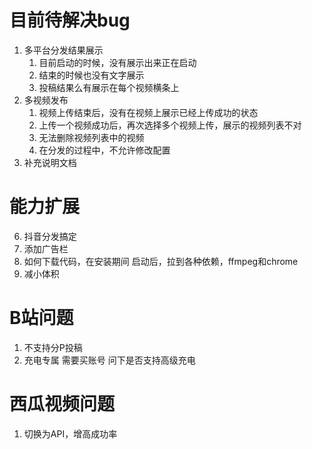 # 目前待解决bug
1. 多平台分发结果展示
   1. 目前启动的时候，没有展示出来正在启动
   2. 结束的时候也没有文字展示
   3. 投稿结果么有展示在每个视频横条上
2. 多视频发布
   1. 视频上传结束后，没有在视频上展示已经上传成功的状态
   2. 上传一个视频成功后，再次选择多个视频上传，展示的视频列表不对
   3. 无法删除视频列表中的视频
   4. 在分发的过程中，不允许修改配置
3. 补充说明文档

# 能力扩展
6. 抖音分发搞定
1. 添加广告栏
2. 如何下载代码，在安装期间
  启动后，拉到各种依赖，ffmpeg和chrome
1. 减小体积

# B站问题
1. 不支持分P投稿
2. 充电专属
  需要买账号
  问下是否支持高级充电

# 西瓜视频问题
1. 切换为API，增高成功率
